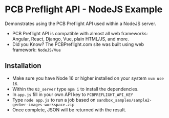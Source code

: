 # PCB Preflight API - NodeJS Example
Demonstrates using the PCB Preflight API used within a NodeJS server. 
* PCB Preflight API is compatible with almost all web frameworks: Angular, React, Django, Vue, plain HTML/JS, and more. 
* Did you Know? The PCBPreflight.com site was built using web framework: `NodeJS/Vue`

## Installation
* Make sure you have Node 16 or higher installed on your system `nvm use 16`.
* Within the `03_server` type `npm i` to install the dependencies.
* In `app.js` fill in your own API key to `PCBPREFLIGHT_API_KEY`
* Type `node app.js` to run a job based on `sandbox_samples/sample2-gerber-images-workspace.zip`
* Once complete, JSON will be returned with the result.

